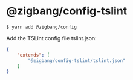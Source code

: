 # @zigbang/config-tslint

```
$ yarn add @zigbang/config
```

Add the TSLint config file tslint.json:
```json
{
    "extends": [
        "@zigbang/config-tslint/tslint.json"
    ]
}
```
